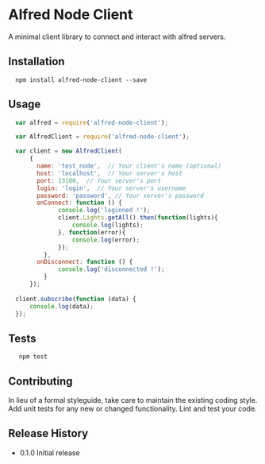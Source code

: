 Alfred Node Client
=========

A minimal client library to connect and interact with alfred servers.

## Installation

```shell
  npm install alfred-node-client --save
```

## Usage

```js
  var alfred = require('alfred-node-client');

  var AlfredClient = require('alfred-node-client');

  var client = new AlfredClient(
      {
        name: 'test_node',  // Your client's name (optional)
  	    host: 'localhost',  // Your server's host
  	    port: 13100,  // Your server's port
  	    login: 'login',  // Your server's username
  	    password: 'password', // Your server's password
  	    onConnect: function () {
              console.log('loginned !');
              client.Lights.getAll().then(function(lights){
                  console.log(lights);
              }, function(error){
                  console.log(error);
              });
          },
  	    onDisconnect: function () {
              console.log('disconnected !');
          }
      });
  
  client.subscribe(function (data) {
      console.log(data);
  });
```

## Tests

```shell
   npm test
```

## Contributing

In lieu of a formal styleguide, take care to maintain the existing coding style.
Add unit tests for any new or changed functionality. Lint and test your code.

## Release History

* 0.1.0 Initial release
